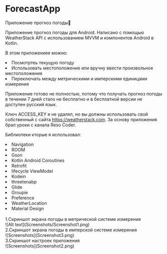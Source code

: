 # ForecastApp
Приложение прогноз погоды🌅


Приложение прогноз погоды для Android. Написано с помощью WeatherStack API с использованием MVVM и компонентов Android в Kotlin.

В этом приложениее можно:

<li> Посмотртеь текущую погоду
<li> Использовать местоположение или вручну ввести произвольное местоположение
<li> Переключать между метрическими и имперскими единицами измерения

Приложение готово не полностью, потому что получать прогноз погоды в течении 7 дней стало не бесплатно и в бесплатной версии не доступен русский язык.

Ключ ACCESS_KEY я не удалял, но вы должны использовать свой собственный с сайта https://weatherstack.com.
За основу приложения брал уроки с канала Reso Coder.

Библиотеки кторые я использовал:

<li> Navigation
<li> ROOM
<li> Gson
<li> Kotlin Android Coroutines
<li> Retrofit
<li> lifecycle ViewModel
<li> Kodein
<li> threetenabp
<li> Glide
<li> Groupie
<li> Preference
<li> WeatherLocation
<li> Material Design
<br>
<br>
1.Скриншот экрана погоды в метрической системе измерения
<br>
![Alt text](Screenshots/Screenshot1.png)
<br>
2.Скриншот экрана погоды в имперской системе измерения
<br>  
![Screenshots](Screenshot3.png)
<br>
3.Скриншот настроек приложения
<br> 
![Screenshots](Screenshot2.png)


